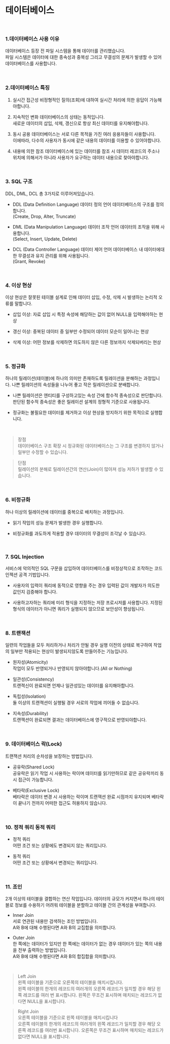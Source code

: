 # 데이터베이스
<br>

### 1.데이터베이스 사용 이유
데이터베이스 등장 전 파일 시스템을 통해 데이터를 관리했습니다. <br>
파일 시스템은 데이터에 대한 종속성과 중복성 그리고 무결성의 문제가 발생할 수 있어 데이터베이스를 사용합니다.

<br>

### 2.데이터베이스 특징
1. 실시간 접근성
비정형적인 질의(조회)에 대하여 실시간 처리에 의한 응답이 가능해야합니다.

2. 지속적인 변화
데이터베이스의 상태는 동적입니다. <br> 
새로운 데이터의 삽입, 삭제, 갱신으로 항상 최신 데이터를 유지해야합니다.

3. 동시 공용
데이터베이스는 서로 다른 목적을 가진 여러 응용자들이 사용합니다. <br>
이에따라, 다수의 사용자가 동시에 같은 내용의 데이터를 이용할 수 있어야합니다.

4. 내용에 의한 참조
데이터베이스에 있는 데이터를 참조 시 데이터 레코드의 주소나 위치에 의해서가 아니라 사용자가 요구하는 데이터 내용으로 찾아야합니다.

<br>

### 3. SQL 구조
DDL, DML, DCL 총 3가지로 이루어져있습니다.

- DDL (Data Definition Language) 데이터 정의 언어
데이터베이스의 구조를 정의합니다. <br>
(Create, Drop, Alter, Truncate)

- DML (Data Manipulation Language) 데이터 조작 언어
데이터의 조작을 위해 사용합니다. <br>
(Select, Insert, Update, Delete)

- DCL (Data Controller Language) 데이터 제어 언어
데이터베이스 내 데이터에대한 무결성과 유지 관리를 위해 사용됩니다. <br>
(Grant, Revoke)

<br>

### 4. 이상 현상
이상 현상은 잘못된 테이블 설계로 인해 데이터 삽입, 수정, 삭제 시 발생하는 논리적 오류를 말합니다. <br>

- 삽입 이상: 자료 삽입 시 특정 속성에 해당하는 값이 없어 NULL을 입력해야하는 현상

- 갱신 이상: 중복된 데이터 중 일부만 수정되어 데이터 모순이 일어나는 현상

- 삭제 이상: 어떤 정보를 삭제하면 의도하지 않은 다른 정보까지 삭제되버리는 현상

<br>

### 5. 정규화
하나의 릴레이션(테이블)에 하나의 의미만 존재하도록 릴레이션을 분해하는 과정입니다.
나쁜 릴레이션의 속성들을 나누어 좋고 작은 릴레이션으로 분배합니다.

- 나쁜 릴레이션은 엔티티를 구성하고있는 속성 간에 함수적 종속성으로 판단합니다. 
판단된 함수적 종속성은 좋은 릴레이션 설계의 정형적 기준으로 사용됩니다.

- 정규화는 불필요한 데이터를 제거하고 이상 현상을 방지하기 위한 목적으로 실행합니다. 

<br>

> 장점 <br>
데이터베이스 구조 확장 시 정규화된 데이터베이스는 그 구조를 변경하지 않거나 일부만 수정할 수 있습니다.

> 단점 <br> 
릴레이션의 분해로 릴레이션간의 연산(Join)이 많아져 성능 저하가 발생할 수 있습니다.

<br>

### 6. 비정규화
하나 이상의 릴레이션에 데이터를 중복으로 배치하는 과정입니다.

- 읽기 작업의 성능 문제가 발생한 경우 실행합니다.

- 비정규화를 과도하게 적용할 경우 데이터의 무결성이 조각날 수 있습니다.

<br>

### 7. SQL Injection
서비스에 악의적인 SQL 구문을 삽입하여 데이터베이스를 비정상적으로 조작하는 코드 인젝션 공격 기법입니다.

- 사용자의 입력이 쿼리에 동적으로 영향을 주는 경우 입력된 값이 개발자가 의도한 값인지 검증해야 합니다.

- 사용하고자하는 쿼리에 미리 형식을 지정하는 저장 프로시저를 사용합니다. 지정된 형식의 데이터가 아니면 쿼리가 실행되지 않으므로 보안성이 향상됩니다.

<br>

### 8. 트랜잭션
일련의 작업들을 모두 처리하거나 처리가 안될 경우 실행 이전의 상태로 복구하여 작업의 일부만 적용되는 현상이 발생되지않도록 만들어주는 기능입니다.

- 원자성(Atomicity) <br>
작업이 모두 반영되거나 반영되지 않아야합니다.(All or Nothing)

- 일관성(Consistency) <br>
트랜젹신이 완료되면 언제나 일관성있는 데이터를 유지해아합니다.

- 독립성(Isolation) <br>
둘 이상의 트랜젹션이 실행될 경우 서로의 작업에 끼어들 수 없습니다.

- 지속성(Durability) <br>
트랜잭션이 완료되면 결과는 데이터베이스에 영구적으로 반영되야합니다.

<br>

### 9. 데이터베이스 락(Lock)
트랜잭션 처리의 순차성을 보장하는 방법입니다.

- 공유락(Shared Lock) <br>
공유락은 읽기 작업 시 사용하는 락이며 데이터를 읽기만하므로 같은 공유락끼리 동시 접근이 가능합니다.

- 베타락(Exclusive Lock) <br>
베타락은 데이터 변경 시 사용하는 락이며 트랜잭션 완료 시점까지 유지되며 베타락이 끝나기 전까지 어떠한 접근도 허용하지 않습니다.

<br>

### 10. 정적 쿼리 동적 쿼리
- 정적 쿼리 <br>
어떤 조건 또는 상황에도 변경되지 않는 쿼리입니다.

- 동적 쿼리 <br>
어떤 조건 또는 상황에서 변경되는 쿼리입니다.

<br>

### 11. 조인
2개 이상의 테이블을 결합하는 연산 작업입니다. 데이터의 규모가 커지면서 하나의 테이블로 정보를 수용하기 어려워 테이블을 분할하고 테이블 간의 관계성을 부여합니다.

- Inner Join <br>
서로 연관된 내용만 검색하는 조인 방법입니다. <br>
A와 B에 대해 수행된다면 A와 B의 교집합을 의미합니다.

- Outer Join <br>
한 쪽에는 데이터가 있지만 한 쪽에는 데이터가 없는 경우 데이터가 있는 쪽의 내용을 전부 출력하는 방법입니다. <br>
A와 B에 대해 수행된다면 A와 B의 합집합을 의미합니다. 

<br>

> Left Join <br>
왼쪽 테이블을 기준으로 오른쪽의 테이블을 매치시킵니다. <br>
왼쪽 테이블의 한개의 레코드의 여러개의 오른쪽 레코드가 일치할 경우 해당 왼쪽 레코드를 여러 번 표시합니다. 왼쪽은 무조건 표시하며 매치되는 레코드가 없다면 NULL을 표시합니다.

> Right Join <br>
오른쪽 테이블을 기준으로 왼쪽 테이블을 매치시킵니다 <br>
오른쪽 테이블의 한개의 레코드의 여러개의 왼쪽 레코드가 일치할 경우 해당 오른쪽 레코드를 여러번 표시합니다. 오른쪽은 무조건 표시하며 매치되는 레코드가 없다면 NULL을 표시합니다.

